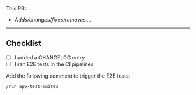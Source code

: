 <!--
@team-cabbage will automatically be requested for review once this PR has been submitted.
-->

This PR:

- _Adds/changes/fixes/removes ..._

---

## Checklist

- [ ] I added a CHANGELOG entry
- [ ] I ran E2E tests in the CI pipelines

Add the following comment to trigger the E2E tests:

`/run app-test-suites`
